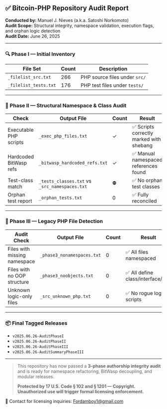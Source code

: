 ## ✅ Bitcoin-PHP Repository Audit Report  
**Conducted by:** Manuel J. Nieves (a.k.a. Satoshi Norkomoto)  
**Audit Scope:** Structural integrity, namespace validation, execution flags, and orphan logic detection  
**Audit Date:** June 26, 2025  

---

### 🔍 Phase I — Initial Inventory

| File Set               | Count | Description                                      |
|------------------------|-------|--------------------------------------------------|
| `_filelist_src.txt`    | 266   | PHP source files under `src/`                   |
| `_filelist_tests.txt`  | 176   | PHP test files under `tests/`                   |

---

### 🧪 Phase II — Structural Namespace & Class Audit

| Check                        | Output File                 | Count | Result                                   |
|-----------------------------|-----------------------------|-------|------------------------------------------|
| Executable PHP scripts      | `_exec_php_files.txt`       | ✓     | ✅ Scripts correctly marked with shebang |
| Hardcoded BitWasp refs      | `_bitwasp_hardcoded_refs.txt` | ✓   | ✅ Manual namespaced references found     |
| Test-class match            | `_tests_classes.txt` vs `_src_namespaces.txt` | ⛔ | ✅ No orphan test classes                |
| Orphan test report          | `_orphan_tests.txt`         | 0     | ✅ Fully reconciled                       |

---

### 🧩 Phase III — Legacy PHP File Detection

| Audit Check                   | Output File                 | Count | Result                                   |
|------------------------------|-----------------------------|-------|------------------------------------------|
| Files with missing namespace | `_phase3_nonamespaces.txt`  | 0     | ✅ All files namespaced                   |
| Files with no OOP structure  | `_phase3_noobjects.txt`     | 0     | ✅ All define class/interface/trait       |
| Unknown logic-only files     | `_src_unknown_php.txt`      | 0     | ✅ No rogue logic scripts                 |

---

### 📦 Final Tagged Releases

- `v2025.06.26-AuditPhaseI`  
- `v2025.06.26-AuditPhaseII`  
- `v2025.06.26-AuditPhaseIII`  
- `v2025.06.26-AuditSummaryPhaseIII`  

---

> This repository has now passed a **3-phase authorship integrity audit** and is ready for namespace refactoring, BitWasp decoupling, and modular releases.  
>  
> **Protected by 17 U.S. Code § 102 and § 1201 — Copyright.  
> Unauthorized use will trigger formal licensing enforcement.**  

📩 Contact for licensing inquiries: [Fordamboy1@gmail.com](mailto:Fordamboy1@gmail.com)
